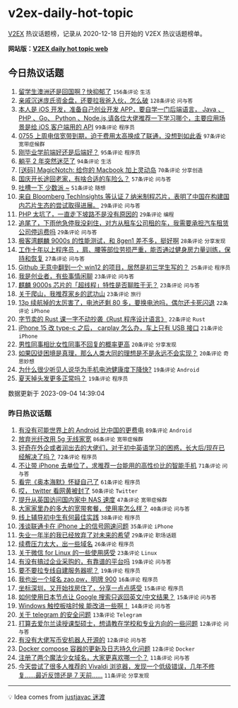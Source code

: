 # v2ex-daily-hot-topic

[V2EX](https://www.v2ex.com/) 热议话题榜，记录从 2020-12-18 日开始的 V2EX 热议话题榜单。

**网站版：[V2EX daily hot topic web](https://boojack.github.io/v2ex-daily-hot-topic-web/)**

## 今日热议话题

<!-- TODAY BEGIN -->

1. [留学生澳洲还是回国啊？快抑郁了](https://www.v2ex.com/t/970634) `156条评论` `生活`
1. [亲戚沉迷庞氏资金盘，还要拉我爸入伙，怎么破](https://www.v2ex.com/t/970725) `128条评论` `问与答`
1. [本人是 iOS 开发，准备自己创业开发 APP，要自学一门后端语言， Java 、 PHP 、Go、 Python 、Node.js,请各位大佬推荐一下学习哪个，主要应用场景是给 iOS 客户端用的 API](https://www.v2ex.com/t/970816) `99条评论` `程序员`
1. [0755 上周电信宽带到期，迫于费用太高换成了联通，没想到如此香](https://www.v2ex.com/t/970652) `97条评论` `宽带症候群`
1. [刚毕业学前端好还是后端好？](https://www.v2ex.com/t/970694) `95条评论` `程序员`
1. [躺平 2 年突然迷茫了](https://www.v2ex.com/t/970742) `94条评论` `生活`
1. [[送码] MagicNotch: 给你的 Macbook 加上灵动岛](https://www.v2ex.com/t/970655) `70条评论` `分享创造`
1. [国庆开长途回老家，有啥合适的车险么？](https://www.v2ex.com/t/970791) `57条评论` `问与答`
1. [吐槽一下 少数派 ~](https://www.v2ex.com/t/970812) `51条评论` `随想`
1. [来自 Bloomberg TechInsights 等认证 7 纳米制程芯片，表明了中国在构建国内芯片生态的尝试取得进展。](https://www.v2ex.com/t/970856) `29条评论` `问与答`
1. [PHP 太坑了，一直走下坡路不是没有原因的](https://www.v2ex.com/t/970827) `29条评论` `编程`
1. [追尾了，下雨他急停我没刹住，对方从租车公司租的车，我需要承担汽车租赁公司停运费吗](https://www.v2ex.com/t/970664) `29条评论` `问与答`
1. [极客湾麒麟 9000s 的性能测试，和 8gen1 差不多，挺好啊](https://www.v2ex.com/t/970650) `28条评论` `分享发现`
1. [工作十年以上程序员 ，肩、腰等部位劳损严重，能否通过健身房力量训练，保持和恢复](https://www.v2ex.com/t/970746) `27条评论` `问与答`
1. [Github 无意中翻到一个 win12 的项目，居然是初三学生写的？](https://www.v2ex.com/t/970823) `25条评论` `程序员`
1. [我是创业者，有些事情闲聊](https://www.v2ex.com/t/970829) `23条评论` `问与答`
1. [麒麟 9000s 芯片的「超线程」特性是否聊胜于无？](https://www.v2ex.com/t/970806) `23条评论` `问与答`
1. [关于爬山，我推荐家乡的武功山](https://www.v2ex.com/t/970635) `23条评论` `旅行`
1. [13p 续航掉的太厉害了，电池还剩 80 多，要换电池吗，偶尔还卡死闪退](https://www.v2ex.com/t/970781) `22条评论` `iPhone`
1. [字节卖的 Rust 课一字不动抄袭《Rust 程序设计语言》](https://www.v2ex.com/t/970748) `22条评论` `Rust`
1. [iPhone 15 改 type-c 之后， carplay 怎么办，车上只有 USB 接口](https://www.v2ex.com/t/970840) `21条评论` `iPhone`
1. [男性同事相比女性同事不回复的概率更高](https://www.v2ex.com/t/970745) `20条评论` `分享发现`
1. [如果囚徒困境是真理，那么人类大同的理想是不是永远不会实现？](https://www.v2ex.com/t/970656) `20条评论` `奇思妙想`
1. [为什么很少听见人说华为手机电池健康度下降快?](https://www.v2ex.com/t/970881) `19条评论` `Android`
1. [夏天掉头发更多正常吗？](https://www.v2ex.com/t/970792) `19条评论` `程序员`

数据更新于 2023-09-04 14:39:04

<!-- TODAY END -->

### 昨日热议话题

<!-- YESTERDAY BEGIN -->

1. [有没有可能世界上的 Android 比中国的更费电](https://www.v2ex.com/t/970505) `89条评论` `Android`
1. [放弃光纤改用 5g 无线家宽](https://www.v2ex.com/t/970460) `86条评论` `宽带症候群`
1. [好奇在外企或者润出去的大佬们，对于初中英语学习的困惑，长大后/现在已经解决了吗？](https://www.v2ex.com/t/970536) `72条评论` `程序员`
1. [不让带 iPhone 去单位了，求推荐一台能用的高性价比的智能手机](https://www.v2ex.com/t/970495) `71条评论` `问与答`
1. [看完《奥本海默》怀疑自己了](https://www.v2ex.com/t/970545) `61条评论` `程序员`
1. [哎， twitter 看网黄被封了](https://www.v2ex.com/t/970467) `50条评论` `Twitter`
1. [提升从英国访问国内家中 NAS 速度](https://www.v2ex.com/t/970555) `47条评论` `宽带症候群`
1. [大家家里办的多大的宽带套餐，使用率怎么样？](https://www.v2ex.com/t/970503) `40条评论` `问与答`
1. [线上辅导初中生有何最佳实践](https://www.v2ex.com/t/970470) `38条评论` `程序员`
1. [浅谈联通卡在 iPhone 上的信号网速问题](https://www.v2ex.com/t/970490) `35条评论` `iPhone`
1. [失业一年半的我已经放弃了对未来的希望](https://www.v2ex.com/t/970625) `29条评论` `职场话题`
1. [续费压力太大，出一些域名](https://www.v2ex.com/t/970535) `26条评论` `程序员`
1. [关于微信 for Linux 的一些使用感受](https://www.v2ex.com/t/970506) `23条评论` `Linux`
1. [有没有搞过企业采购的，有靠谱的平台吗](https://www.v2ex.com/t/970554) `19条评论` `问与答`
1. [要不要拉专线自建服务器呢？](https://www.v2ex.com/t/970537) `19条评论` `程序员`
1. [我也出一个域名 zao.pw，明牌 900](https://www.v2ex.com/t/970583) `16条评论` `程序员`
1. [坐标深圳，又开始找房住了，分享一点点感受](https://www.v2ex.com/t/970578) `15条评论` `程序员`
1. [如何使用日本节点让 Google 搜索只返回英文/中文结果？](https://www.v2ex.com/t/970489) `15条评论` `问与答`
1. [Windows 触控板啥时候 能改进一些啊！](https://www.v2ex.com/t/970547) `14条评论` `问与答`
1. [关于 telegram 的安全问题](https://www.v2ex.com/t/970584) `13条评论` `Telegram`
1. [打算去爱尔兰读授课型硕士，想请教在学校和专业方向的一些问题](https://www.v2ex.com/t/970543) `12条评论` `问与答`
1. [有没有大佬写币安机器人开源的](https://www.v2ex.com/t/970497) `12条评论` `问与答`
1. [Docker compose 容器的更新及日志持久化问题](https://www.v2ex.com/t/970468) `12条评论` `Docker`
1. [注册了两个魔法少女域名，大家更喜欢哪一个？](https://www.v2ex.com/t/970594) `11条评论` `问与答`
1. [今天尝试了很多人推荐的 Vivaldi 浏览器，发现一个低级错误，几年不修复……最近反馈还是 7 天前……](https://www.v2ex.com/t/970573) `11条评论` `分享发现`

<!-- YESTERDAY END -->

---

💡 Idea comes from [justjavac 迷渡](https://github.com/justjavac/)
